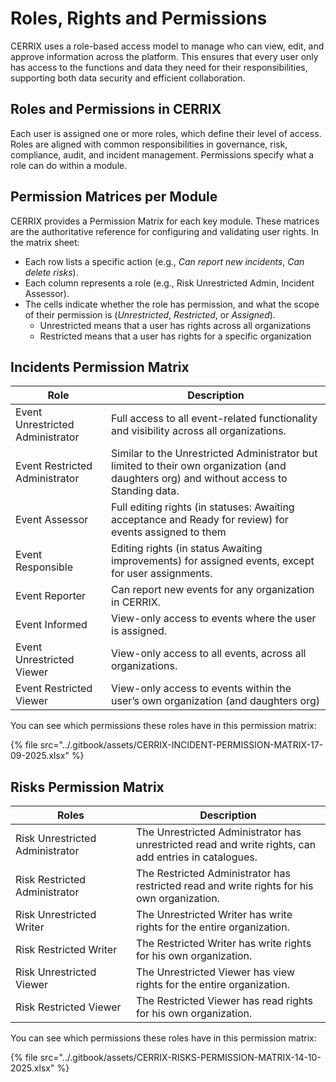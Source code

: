 # Roles, Rights and Permissions

CERRIX uses a role-based access model to manage who can view, edit, and approve information across the platform. This ensures that every user only has access to the functions and data they need for their responsibilities, supporting both data security and efficient collaboration.

## Roles and Permissions in CERRIX

Each user is assigned one or more roles, which define their level of access. Roles are aligned with common responsibilities in governance, risk, compliance, audit, and incident management. Permissions specify what a role can do within a module.&#x20;

## Permission Matrices per Module

CERRIX provides a Permission Matrix for each key module. These matrices are the authoritative reference for configuring and validating user rights. In the matrix sheet:

* Each row lists a specific action (e.g., _Can report new incidents_, _Can delete risks_).
* Each column represents a role (e.g., Risk Unrestricted Admin, Incident Assessor).
* The cells indicate whether the role has permission, and what the scope of their permission is (_Unrestricted_, _Restricted_, or _Assigned_).
  * Unrestricted means that a user has rights across all organizations
  * Restricted means that a user has rights for a specific organization

## Incidents Permission Matrix

| Role                             | Description                                                                                                                              |
| -------------------------------- | ---------------------------------------------------------------------------------------------------------------------------------------- |
| Event Unrestricted Administrator | Full access to all event-related functionality and visibility across all organizations.                                                  |
| Event Restricted Administrator   | Similar to the Unrestricted Administrator but limited to their own organization (and daughters org) and without access to Standing data. |
| Event Assessor                   | Full editing rights (in statuses: Awaiting acceptance and Ready for review) for events assigned to them                                  |
| Event Responsible                | Editing rights (in status Awaiting improvements) for assigned events, except for user assignments.                                       |
| Event Reporter                   | Can report new events for any organization in CERRIX.                                                                                    |
| Event Informed                   | View-only access to events where the user is assigned.                                                                                   |
| Event Unrestricted Viewer        | View-only access to all events, across all organizations.                                                                                |
| Event Restricted Viewer          | View-only access to events within the user’s own organization (and daughters org)                                                        |

You can see which permissions these roles have in this permission matrix:

{% file src="../.gitbook/assets/CERRIX-INCIDENT-PERMISSION-MATRIX-17-09-2025.xlsx" %}

## Risks Permission Matrix

<table><thead><tr><th width="245">Roles</th><th width="469">Description</th></tr></thead><tbody><tr><td>Risk Unrestricted Administrator</td><td>The Unrestricted Administrator has unrestricted read and write rights, can add entries in catalogues.</td></tr><tr><td>Risk Restricted Administrator</td><td>The Restricted Administrator has restricted read and write rights for his own organization.</td></tr><tr><td>Risk Unrestricted Writer</td><td>The Unrestricted Writer has write rights for the entire organization.</td></tr><tr><td>Risk Restricted Writer</td><td>The Restricted Writer has write rights for his own organization.</td></tr><tr><td>Risk Unrestricted Viewer</td><td>The Unrestricted Viewer has view rights for the entire organization.</td></tr><tr><td>Risk Restricted Viewer</td><td>The Restricted Viewer has read rights for his own organization.</td></tr></tbody></table>

You can see which permissions these roles have in this permission matrix:

{% file src="../.gitbook/assets/CERRIX-RISKS-PERMISSION-MATRIX-14-10-2025.xlsx" %}

